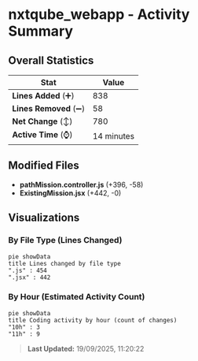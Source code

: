 # nxtqube_webapp - Activity Summary 

## Overall Statistics

| Stat                   | Value                                                             |
| ---------------------- | ----------------------------------------------------------------- |
| **Lines Added** (➕)   | 838                                          |
| **Lines Removed** (➖) | 58                                        |
| **Net Change** (↕)    | 780                |
| **Active Time** (⌚)   | 14 minutes |


## Modified Files
- **pathMission.controller.js** (+396, -58)
- **ExistingMission.jsx** (+442, -0)

## Visualizations

### By File Type (Lines Changed)

```mermaid
pie showData
title Lines changed by file type
".js" : 454
".jsx" : 442
```

### By Hour (Estimated Activity Count)

```mermaid
pie showData
title Coding activity by hour (count of changes)
"10h" : 3
"11h" : 9
```


> **Last Updated:** 19/09/2025, 11:20:22